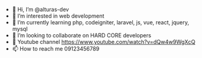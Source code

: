 - 👋 Hi, I’m @alturas-dev
- 👀 I’m interested in web development
- 🌱 I’m currently learning php, codeigniter, laravel, js, vue, react, jquery, mysql
- 💞️ I’m looking to collaborate on HARD CORE developers
- 👋 Youtube channel https://www.youtube.com/watch?v=dQw4w9WgXcQ
- 📫 How to reach me 09123456789

<!---
alturas-dev/alturas-dev is a ✨ special ✨ repository because its `README.md` (this file) appears on your GitHub profile.
You can click the Preview link to take a look at your changes.
--->
